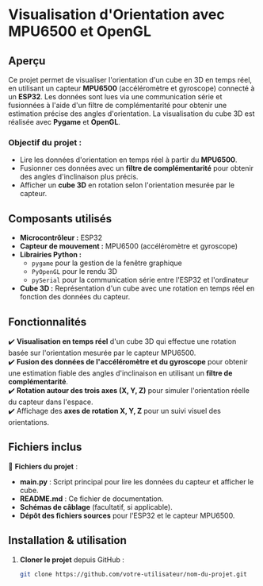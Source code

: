 # Visualisation d'Orientation avec MPU6500 et OpenGL

## Aperçu  
Ce projet permet de visualiser l'orientation d'un cube en 3D en temps réel, en utilisant un capteur **MPU6500** (accéléromètre et gyroscope) connecté à un **ESP32**. Les données sont lues via une communication série et fusionnées à l'aide d'un filtre de complémentarité pour obtenir une estimation précise des angles d'orientation. La visualisation du cube 3D est réalisée avec **Pygame** et **OpenGL**.

### Objectif du projet :
- Lire les données d'orientation en temps réel à partir du **MPU6500**.
- Fusionner ces données avec un **filtre de complémentarité** pour obtenir des angles d'inclinaison plus précis.
- Afficher un **cube 3D** en rotation selon l'orientation mesurée par le capteur.

## Composants utilisés  
- **Microcontrôleur :** ESP32  
- **Capteur de mouvement :** MPU6500 (accéléromètre et gyroscope)  
- **Librairies Python :**
  - `pygame` pour la gestion de la fenêtre graphique  
  - `PyOpenGL` pour le rendu 3D  
  - `pySerial` pour la communication série entre l'ESP32 et l'ordinateur  
- **Cube 3D :** Représentation d'un cube avec une rotation en temps réel en fonction des données du capteur.

## Fonctionnalités  
✔️ **Visualisation en temps réel** d'un cube 3D qui effectue une rotation basée sur l'orientation mesurée par le capteur MPU6500.  
✔️ **Fusion des données de l'accéléromètre et du gyroscope** pour obtenir une estimation fiable des angles d'inclinaison en utilisant un **filtre de complémentarité**.  
✔️ **Rotation autour des trois axes (X, Y, Z)** pour simuler l'orientation réelle du capteur dans l'espace.  
✔️ Affichage des **axes de rotation X, Y, Z** pour un suivi visuel des orientations.

## Fichiers inclus  
📁 **Fichiers du projet** :  
  - **main.py** : Script principal pour lire les données du capteur et afficher le cube.  
  - **README.md** : Ce fichier de documentation.  
  - **Schémas de câblage** (facultatif, si applicable).  
  - **Dépôt des fichiers sources** pour l'ESP32 et le capteur MPU6500.  

## Installation & utilisation  
1. **Cloner le projet** depuis GitHub :  
   ```bash
   git clone https://github.com/votre-utilisateur/nom-du-projet.git
